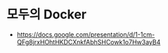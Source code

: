 # 모두의 Docker

* https://docs.google.com/presentation/d/1-1cm-QFg8jrxHOhtHKDCXnkfAbhSHCowk1o7Hw3ayB4

